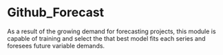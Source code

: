 # Github_Forecast
As a result of the growing demand for forecasting projects, this module is capable of training and select the that best model fits each series and foresees future variable demands. 

